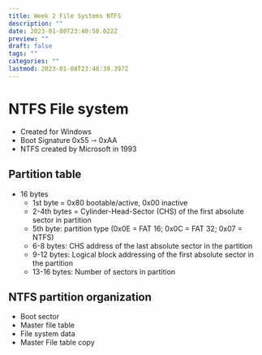 ```yaml
---
title: Week 2 File Systems NTFS
description: ""
date: 2023-01-08T23:40:50.022Z
preview: ""
draft: false
tags: ""
categories: ""
lastmod: 2023-01-08T23:48:39.397Z
---
```

# NTFS File system
- Created for Windows
- Boot Signature 0x55 ⇾ 0xAA
- NTFS created by Microsoft in 1993

## Partition table
- 16 bytes
	- 1st byte = 0x80 bootable/active, 0x00 inactive
	- 2-4th bytes = Cylinder-Head-Sector (CHS) of the first absolute sector in partition
	- 5th byte: partition type (0x0E = FAT 16; 0x0C = FAT 32; 0x07 = NTFS)
	- 6-8 bytes: CHS address of the last absolute sector in the partition
	- 9-12 bytes: Logical block addressing of the first absolute sector in the partition
	- 13-16 bytes: Number of sectors in partition
    
## NTFS partition organization
- Boot sector
- Master file table
- File system data
- Master File table copy